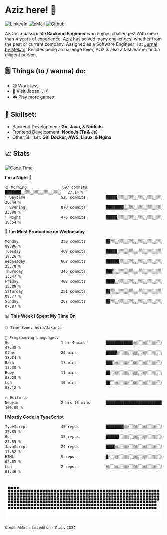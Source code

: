 # Aziz here! 👋

[![LinkedIn](https://img.shields.io/static/v1?message=afikrim&logo=linkedin&label=&color=0077B5&logoColor=white&labelColor=&style=for-the-badge)](https://www.linkedin.com/in/afikrim)
[![eMail](https://img.shields.io/static/v1?message=afikrim10@gmail.com&logo=gmail&label=&color=D14836&logoColor=white&labelColor=&style=for-the-badge)](mailto:afikrim10@gmail.com)
[![Github](https://komarev.com/ghpvc/?username=afikrim&label=Visitors&style=for-the-badge)](https://www.github.com/afikrim)

<!--Introduction-->
Aziz is a passionate **Backend Engineer** who enjoys challenges! With more than 4 years of experience, Aziz has solved many challenges, whether from the past or current company. Assigned as a Software Engineer II at [Jurnal by Mekari](https://jurnal.id). Besides being a challenge lover, Aziz is also a fast learner and a diligent person.

<!--Things TODO-->
## 🗒️ Things (to / wanna) do:

- 😆 Work less
- 🚀 Visit Japan 🇯🇵
- 🎮 Play more games

<!--Skillset-->
## 🏅 Skillset:

- Backend Development: **Go, Java, & NodeJs**
- Frontend Development: **NodeJs (Ts & Js)**
- Other Skillset: **Git, Docker, AWS, Linux, & Nginx**

## 📈 Stats  

<!--START_SECTION:waka-->
![Code Time](http://img.shields.io/badge/Code%20Time-1%2C982%20hrs%2054%20mins-blue)

**I'm a Night 🦉** 

```text
🌞 Morning                697 commits         ███████░░░░░░░░░░░░░░░░░░   27.14 % 
🌆 Daytime                525 commits         █████░░░░░░░░░░░░░░░░░░░░   20.44 % 
🌃 Evening                870 commits         ████████░░░░░░░░░░░░░░░░░   33.88 % 
🌙 Night                  476 commits         █████░░░░░░░░░░░░░░░░░░░░   18.54 % 
```
📅 **I'm Most Productive on Wednesday** 

```text
Monday                   230 commits         ██░░░░░░░░░░░░░░░░░░░░░░░   08.96 % 
Tuesday                  469 commits         █████░░░░░░░░░░░░░░░░░░░░   18.26 % 
Wednesday                662 commits         ██████░░░░░░░░░░░░░░░░░░░   25.78 % 
Thursday                 346 commits         ███░░░░░░░░░░░░░░░░░░░░░░   13.47 % 
Friday                   408 commits         ████░░░░░░░░░░░░░░░░░░░░░   15.89 % 
Saturday                 251 commits         ██░░░░░░░░░░░░░░░░░░░░░░░   09.77 % 
Sunday                   202 commits         ██░░░░░░░░░░░░░░░░░░░░░░░   07.87 % 
```


📊 **This Week I Spent My Time On** 

```text
🕑︎ Time Zone: Asia/Jakarta

💬 Programming Languages: 
Go                       1 hr 4 mins         ████████████░░░░░░░░░░░░░   47.48 % 
Other                    24 mins             █████░░░░░░░░░░░░░░░░░░░░   18.24 % 
Bash                     17 mins             ███░░░░░░░░░░░░░░░░░░░░░░   13.30 % 
Ruby                     11 mins             ██░░░░░░░░░░░░░░░░░░░░░░░   08.20 % 
Lua                      10 mins             ██░░░░░░░░░░░░░░░░░░░░░░░   08.12 % 

🔥 Editors: 
Neovim                   2 hrs 15 mins       █████████████████████████   100.00 % 
```

**I Mostly Code in TypeScript** 

```text
TypeScript               45 repos            ████████░░░░░░░░░░░░░░░░░   32.85 % 
Go                       35 repos            ██████░░░░░░░░░░░░░░░░░░░   25.55 % 
JavaScript               24 repos            ████░░░░░░░░░░░░░░░░░░░░░   17.52 % 
HTML                     5 repos             █░░░░░░░░░░░░░░░░░░░░░░░░   03.65 % 
Lua                      2 repos             ░░░░░░░░░░░░░░░░░░░░░░░░░   01.46 % 
```




<!--END_SECTION:waka-->


<br clear="both">

<div align="center">
  <img src="https://raw.githubusercontent.com/afikrim/afikrim/output/snake.svg" alt="Snake animation" />
</div>


<sub>Credit: Afikrim, last edit on - 11 July 2024</sub>
